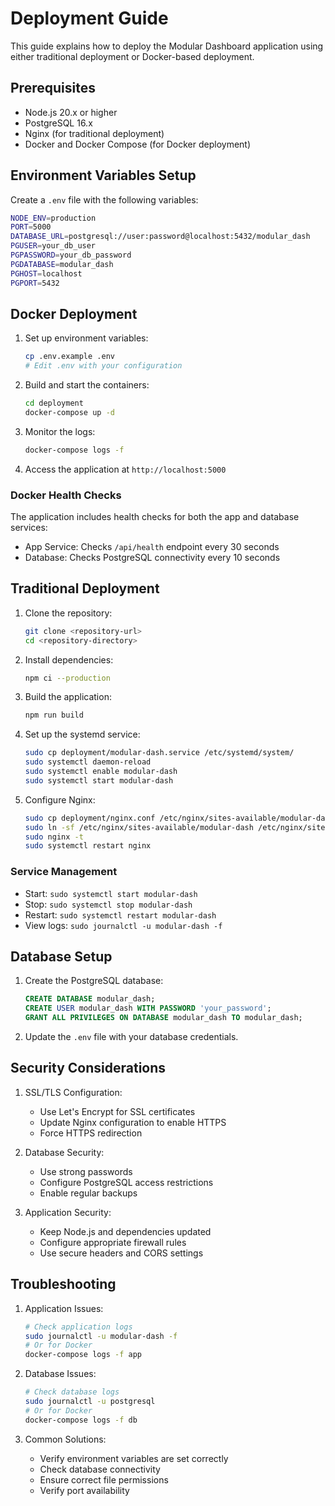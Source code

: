 # Deployment Guide

This guide explains how to deploy the Modular Dashboard application using either traditional deployment or Docker-based deployment.

## Prerequisites

- Node.js 20.x or higher
- PostgreSQL 16.x
- Nginx (for traditional deployment)
- Docker and Docker Compose (for Docker deployment)

## Environment Variables Setup

Create a `.env` file with the following variables:

```bash
NODE_ENV=production
PORT=5000
DATABASE_URL=postgresql://user:password@localhost:5432/modular_dash
PGUSER=your_db_user
PGPASSWORD=your_db_password
PGDATABASE=modular_dash
PGHOST=localhost
PGPORT=5432
```

## Docker Deployment

1. Set up environment variables:
   ```bash
   cp .env.example .env
   # Edit .env with your configuration
   ```

2. Build and start the containers:
   ```bash
   cd deployment
   docker-compose up -d
   ```

3. Monitor the logs:
   ```bash
   docker-compose logs -f
   ```

4. Access the application at `http://localhost:5000`

### Docker Health Checks

The application includes health checks for both the app and database services:
- App Service: Checks `/api/health` endpoint every 30 seconds
- Database: Checks PostgreSQL connectivity every 10 seconds

## Traditional Deployment

1. Clone the repository:
   ```bash
   git clone <repository-url>
   cd <repository-directory>
   ```

2. Install dependencies:
   ```bash
   npm ci --production
   ```

3. Build the application:
   ```bash
   npm run build
   ```

4. Set up the systemd service:
   ```bash
   sudo cp deployment/modular-dash.service /etc/systemd/system/
   sudo systemctl daemon-reload
   sudo systemctl enable modular-dash
   sudo systemctl start modular-dash
   ```

5. Configure Nginx:
   ```bash
   sudo cp deployment/nginx.conf /etc/nginx/sites-available/modular-dash
   sudo ln -sf /etc/nginx/sites-available/modular-dash /etc/nginx/sites-enabled/
   sudo nginx -t
   sudo systemctl restart nginx
   ```

### Service Management

- Start: `sudo systemctl start modular-dash`
- Stop: `sudo systemctl stop modular-dash`
- Restart: `sudo systemctl restart modular-dash`
- View logs: `sudo journalctl -u modular-dash -f`

## Database Setup

1. Create the PostgreSQL database:
   ```sql
   CREATE DATABASE modular_dash;
   CREATE USER modular_dash WITH PASSWORD 'your_password';
   GRANT ALL PRIVILEGES ON DATABASE modular_dash TO modular_dash;
   ```

2. Update the `.env` file with your database credentials.

## Security Considerations

1. SSL/TLS Configuration:
   - Use Let's Encrypt for SSL certificates
   - Update Nginx configuration to enable HTTPS
   - Force HTTPS redirection

2. Database Security:
   - Use strong passwords
   - Configure PostgreSQL access restrictions
   - Enable regular backups

3. Application Security:
   - Keep Node.js and dependencies updated
   - Configure appropriate firewall rules
   - Use secure headers and CORS settings

## Troubleshooting

1. Application Issues:
   ```bash
   # Check application logs
   sudo journalctl -u modular-dash -f
   # Or for Docker
   docker-compose logs -f app
   ```

2. Database Issues:
   ```bash
   # Check database logs
   sudo journalctl -u postgresql
   # Or for Docker
   docker-compose logs -f db
   ```

3. Common Solutions:
   - Verify environment variables are set correctly
   - Check database connectivity
   - Ensure correct file permissions
   - Verify port availability
